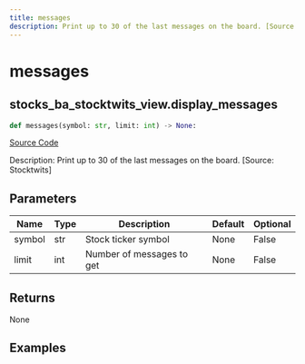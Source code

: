 ```yaml
---
title: messages
description: Print up to 30 of the last messages on the board. [Source: Stocktwits]
---
```

# messages

## stocks_ba_stocktwits_view.display_messages

```python
def messages(symbol: str, limit: int) -> None:
```
[Source Code](https://github.com/OpenBB-finance/OpenBBTerminal/tree/main/openbb_terminal/common/behavioural_analysis/stocktwits_view.py#L36)

Description: Print up to 30 of the last messages on the board. [Source: Stocktwits]

## Parameters

| Name | Type | Description | Default | Optional |
| ---- | ---- | ----------- | ------- | -------- |
| symbol | str | Stock ticker symbol | None | False |
| limit | int | Number of messages to get | None | False |

## Returns

None

## Examples

